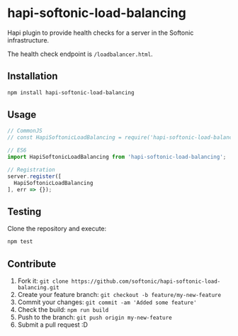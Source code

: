 # hapi-softonic-load-balancing

Hapi plugin to provide health checks for a server in the Softonic infrastructure.

The health check endpoint is `/loadbalancer.html`.

## Installation

```bash
npm install hapi-softonic-load-balancing
```

## Usage

```javascript
// CommonJS
// const HapiSoftonicLoadBalancing = require('hapi-softonic-load-balancing');

// ES6
import HapiSoftonicLoadBalancing from 'hapi-softonic-load-balancing';

// Registration
server.register([
  HapiSoftonicLoadBalancing
], err => {});
```

## Testing

Clone the repository and execute:

```bash
npm test
```

## Contribute

1. Fork it: `git clone https://github.com/softonic/hapi-softonic-load-balancing.git`
2. Create your feature branch: `git checkout -b feature/my-new-feature`
3. Commit your changes: `git commit -am 'Added some feature'`
4. Check the build: `npm run build`
4. Push to the branch: `git push origin my-new-feature`
5. Submit a pull request :D
